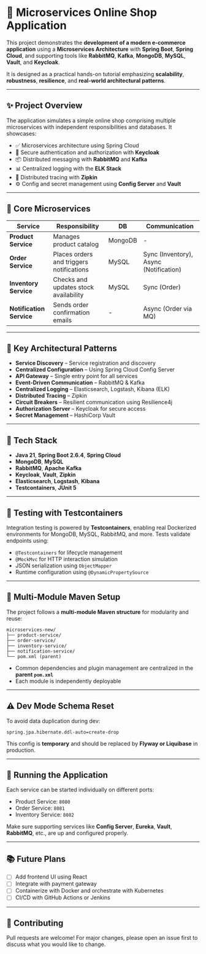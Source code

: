 # 🛒 Microservices Online Shop Application

This project demonstrates the **development of a modern e-commerce application** using a **Microservices Architecture** with **Spring Boot**, **Spring Cloud**, and supporting tools like **RabbitMQ**, **Kafka**, **MongoDB**, **MySQL**, **Vault**, and **Keycloak**.

It is designed as a practical hands-on tutorial emphasizing **scalability**, **robustness**, **resilience**, and **real-world architectural patterns**.

---

## ✨ Project Overview

The application simulates a simple online shop comprising multiple microservices with independent responsibilities and databases. It showcases:

* ✅ Microservices architecture using Spring Cloud
* 🔐 Secure authentication and authorization with **Keycloak**
* 📦 Distributed messaging with **RabbitMQ** and **Kafka**
* 📊 Centralized logging with the **ELK Stack**
* 🧭 Distributed tracing with **Zipkin**
* ⚙️ Config and secret management using **Config Server** and **Vault**

---

## 🧱 Core Microservices

| Service                  | Responsibility                           | DB      | Communication                          |
| ------------------------ | ---------------------------------------- | ------- | -------------------------------------- |
| **Product Service**      | Manages product catalog                  | MongoDB | -                                      |
| **Order Service**        | Places orders and triggers notifications | MySQL   | Sync (Inventory), Async (Notification) |
| **Inventory Service**    | Checks and updates stock availability    | MySQL   | Sync (Order)                           |
| **Notification Service** | Sends order confirmation emails          | -       | Async (Order via MQ)                   |

---

## 🧩 Key Architectural Patterns

* **Service Discovery** – Service registration and discovery
* **Centralized Configuration** – Using Spring Cloud Config Server
* **API Gateway** – Single entry point for all services
* **Event-Driven Communication** – RabbitMQ & Kafka
* **Centralized Logging** – Elasticsearch, Logstash, Kibana (ELK)
* **Distributed Tracing** – Zipkin
* **Circuit Breakers** – Resilient communication using Resilience4j
* **Authorization Server** – Keycloak for secure access
* **Secret Management** – HashiCorp Vault

---

## 🔧 Tech Stack

* **Java 21**, **Spring Boot 2.6.4**, **Spring Cloud**
* **MongoDB**, **MySQL**
* **RabbitMQ**, **Apache Kafka**
* **Keycloak**, **Vault**, **Zipkin**
* **Elasticsearch**, **Logstash**, **Kibana**
* **Testcontainers**, **JUnit 5**

---

## 🧪 Testing with Testcontainers

Integration testing is powered by **Testcontainers**, enabling real Dockerized environments for MongoDB, MySQL, RabbitMQ, and more. Tests validate endpoints using:

* `@Testcontainers` for lifecycle management
* `@MockMvc` for HTTP interaction simulation
* JSON serialization using `ObjectMapper`
* Runtime configuration using `@DynamicPropertySource`

---

## 📁 Multi-Module Maven Setup

The project follows a **multi-module Maven structure** for modularity and reuse:

```
microservices-new/
├── product-service/
├── order-service/
├── inventory-service/
├── notification-service/
└── pom.xml (parent)
```

* Common dependencies and plugin management are centralized in the **parent `pom.xml`**
* Each module is independently deployable

---

## ⚠️ Dev Mode Schema Reset

To avoid data duplication during dev:

```properties
spring.jpa.hibernate.ddl-auto=create-drop
```

This config is **temporary** and should be replaced by **Flyway or Liquibase** in production.

---

## 🚀 Running the Application

Each service can be started individually on different ports:

* Product Service: `8080`
* Order Service: `8081`
* Inventory Service: `8082`

Make sure supporting services like **Config Server**, **Eureka**, **Vault**, **RabbitMQ**, etc., are up and configured properly.

---

## 📚 Future Plans

* [ ] Add frontend UI using React
* [ ] Integrate with payment gateway
* [ ] Containerize with Docker and orchestrate with Kubernetes
* [ ] CI/CD with GitHub Actions or Jenkins

---

## 🤝 Contributing

Pull requests are welcome! For major changes, please open an issue first to discuss what you would like to change.

